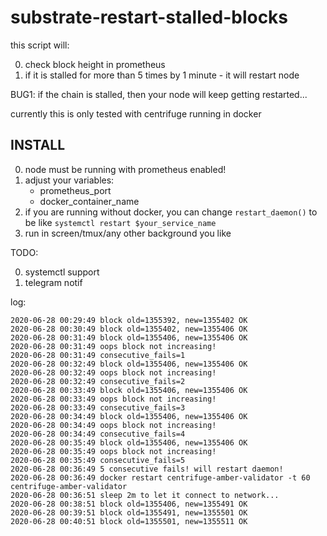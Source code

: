 # substrate-restart-stalled-blocks

this script will:

0. check block height in prometheus
1. if it is stalled for more than 5 times by 1 minute - it will restart node

BUG1: if the chain is stalled, then your node will keep getting restarted...


currently this is only tested with centrifuge running in docker

## INSTALL
0. node must be running with prometheus enabled!
1. adjust your variables:
    * prometheus_port
    * docker_container_name
2. if you are running without docker, you can change `restart_daemon()` to be like `systemctl restart $your_service_name`
3. run in screen/tmux/any other background you like


TODO:

0. systemctl support
1. telegram notif


log:
```
2020-06-28 00:29:49 block old=1355392, new=1355402 OK
2020-06-28 00:30:49 block old=1355402, new=1355406 OK
2020-06-28 00:31:49 block old=1355406, new=1355406 OK
2020-06-28 00:31:49 oops block not increasing!
2020-06-28 00:31:49 consecutive_fails=1
2020-06-28 00:32:49 block old=1355406, new=1355406 OK
2020-06-28 00:32:49 oops block not increasing!
2020-06-28 00:32:49 consecutive_fails=2
2020-06-28 00:33:49 block old=1355406, new=1355406 OK
2020-06-28 00:33:49 oops block not increasing!
2020-06-28 00:33:49 consecutive_fails=3
2020-06-28 00:34:49 block old=1355406, new=1355406 OK
2020-06-28 00:34:49 oops block not increasing!
2020-06-28 00:34:49 consecutive_fails=4
2020-06-28 00:35:49 block old=1355406, new=1355406 OK
2020-06-28 00:35:49 oops block not increasing!
2020-06-28 00:35:49 consecutive_fails=5
2020-06-28 00:36:49 5 consecutive fails! will restart daemon!
2020-06-28 00:36:49 docker restart centrifuge-amber-validator -t 60
centrifuge-amber-validator
2020-06-28 00:36:51 sleep 2m to let it connect to network...
2020-06-28 00:38:51 block old=1355406, new=1355491 OK
2020-06-28 00:39:51 block old=1355491, new=1355501 OK
2020-06-28 00:40:51 block old=1355501, new=1355511 OK
```

